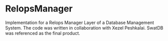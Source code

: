 # RelopsManager
Implementation for a Relops Manager Layer of a Database Management System. The code was written in collaboration with Xezel Peshkalai. SwatDB was referenced as the final product.
